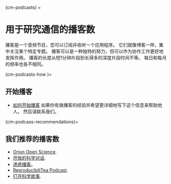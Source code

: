(cm-podcasts) =
# 用于研究通信的播客数

播客是一个音频节目，您可以订阅并收听一个应用程序。 它们就像博客一样，集中关注某个特定专题。 播客可以是一种独特的努力，但可以作为协作工作更好地发挥作用。 播客的长度从短1分钟片段到长得多的深度片段时间不等。 每日和每月的频率也各不相同。

(cm-podcasts-how )=
## 开始播客

* [如何开始播客](https://www.podcastinsights.com/start-a-podcast/?gclid=CjwKCAiA9vOABhBfEiwATCi7GNV7zJl0tHaVkW-7DCjVdAwGa4q0vbaXB44xsSBHp7YBO8K6pH0syBoCVtUQAvD_BwE) 如果你有做播客的经验并希望更详细地写下这个信息来帮助他人。 然后请联系我们。

(cm-podcass-recommendations)=
## 我们推荐的播客数

* [Orion Open Science](https://www.orion-openscience.eu/publications/training-materials/201902/podcasts).
* [开放的科学对话](https://soundcloud.com/opensciencetalk).
* [诱惑播客](https://www.turing.ac.uk/news/turing-podcast)。
* [ReproducibiliTea Podcast](https://soundcloud.com/reproducibilitea).
* [打开科学故事](https://podcasts.apple.com/gb/podcast/open-science-stories/id1547403532).
